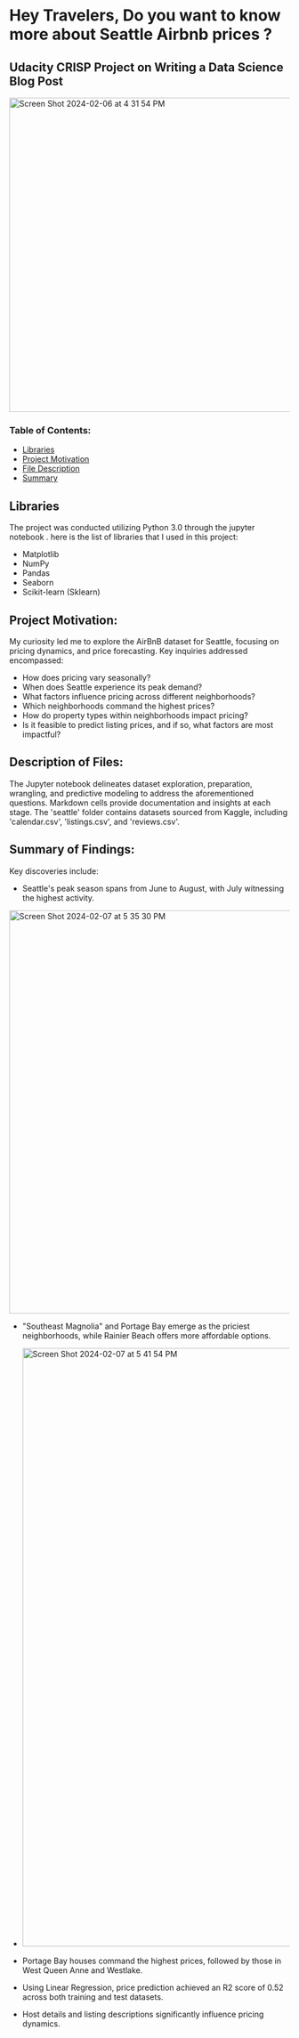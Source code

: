 # Hey Travelers, Do you want to know more about Seattle Airbnb prices ?
## Udacity CRISP Project on Writing a Data Science Blog Post
<img width="565" alt="Screen Shot 2024-02-06 at 4 31 54 PM" src="https://github.com/melfaraz/CRISP-DM-Project/assets/157326557/34308d10-d16c-4bd1-b9e8-63e648794aa7">



### Table of Contents:

* [Libraries](#libraries)
* [Project Motivation](#project-motivation)
* [File Description](#description-of-files)
* [Summary](#summary-of-findings)


## Libraries
The project was conducted utilizing Python 3.0 through the jupyter notebook . here is the list of libraries that I used in this project:

* Matplotlib
* NumPy
* Pandas
* Seaborn
* Scikit-learn (Sklearn)

## Project Motivation:
My curiosity led me to explore the AirBnB dataset for Seattle, focusing on pricing dynamics, and price forecasting. 
Key inquiries addressed encompassed:

* How does pricing vary seasonally?
* When does Seattle experience its peak demand?
* What factors influence pricing across different neighborhoods?
* Which neighborhoods command the highest prices?
* How do property types within neighborhoods impact pricing?
* Is it feasible to predict listing prices, and if so, what factors are most impactful?

## Description of Files:
The Jupyter notebook delineates dataset exploration, preparation, wrangling, and predictive modeling to address the aforementioned questions. Markdown cells provide documentation and insights at each stage. The 'seattle' folder contains datasets sourced from Kaggle, including 'calendar.csv', 'listings.csv', and 'reviews.csv'.

## Summary of Findings:
Key discoveries include:

* Seattle's peak season spans from June to August, with July witnessing the highest activity.
<img width="725" alt="Screen Shot 2024-02-07 at 5 35 30 PM" src="https://github.com/melfaraz/CRISP-DM-Project/assets/157326557/868fa94f-7863-4820-99f2-bb05a7fafdb3">
  
* "Southeast Magnolia" and Portage Bay emerge as the priciest neighborhoods, while Rainier Beach offers more affordable options.
* <img width="1076" alt="Screen Shot 2024-02-07 at 5 41 54 PM" src="https://github.com/melfaraz/CRISP-DM-Project/assets/157326557/bbf1f84f-ab5b-4e94-b2eb-7d4385a1aceb">

* Portage Bay houses command the highest prices, followed by those in West Queen Anne and Westlake.
* Using Linear Regression, price prediction achieved an R2 score of 0.52 across both training and test datasets.
* Host details and listing descriptions significantly influence pricing dynamics.





<!--
**melfaraz/melfaraz** is a ✨ _special_ ✨ repository because its `README.md` (this file) appears on your GitHub profile.

Here are some ideas to get you started:

- 🔭 I’m currently working on ...
- 🌱 I’m currently learning ...
- 👯 I’m looking to collaborate on ...
- 🤔 I’m looking for help with ...
- 💬 Ask me about ...
- 📫 How to reach me: ...
- 😄 Pronouns: ...
- ⚡ Fun fact: ...
-->
